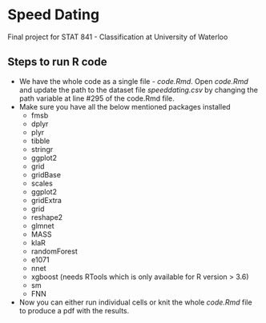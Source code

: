 # Speed Dating
Final project for STAT 841 - Classification at University of Waterloo

## Steps to run R code

* We have the whole code as a single file - <i>code.Rmd</i>. Open <i>code.Rmd</i> and update the path to the dataset file <i>speeddating.csv</i> by changing the path variable at line #295 of the code.Rmd file.
* Make sure you have all the below mentioned packages installed
  * fmsb
  * dplyr
  * plyr
  * tibble
  * stringr
  * ggplot2
  * grid
  * gridBase
  * scales
  * ggplot2
  * gridExtra
  * grid
  * reshape2
  * glmnet
  * MASS
  * klaR
  * randomForest
  * e1071
  * nnet
  * xgboost (needs RTools which is only available for R version > 3.6)
  * sm
  * FNN
* Now you can either run individual cells or knit the whole <i>code.Rmd</i> file to produce a pdf with the results.
